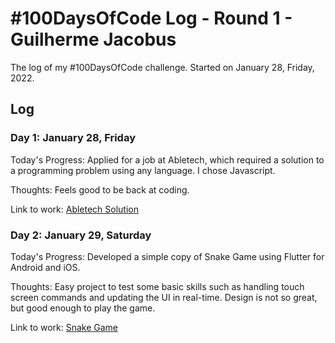 # #100DaysOfCode Log - Round 1 - Guilherme Jacobus

The log of my #100DaysOfCode challenge. Started on January 28, Friday, 2022.

## Log

### Day 1: January 28, Friday

Today's Progress: Applied for a job at Abletech, which required a solution to a programming problem using any language. I chose Javascript.

Thoughts: Feels good to be back at coding.

Link to work: [Abletech Solution](https://github.com/guijacobus2/Abletech-Solution)

### Day 2: January 29, Saturday

Today's Progress: Developed a simple copy of Snake Game using Flutter for Android and iOS.

Thoughts: Easy project to test some basic skills such as handling touch screen commands and updating the UI in real-time. Design is not so great, but good enough to play the game.

Link to work: [Snake Game](https://github.com/guijacobus2/Snake-Game)
